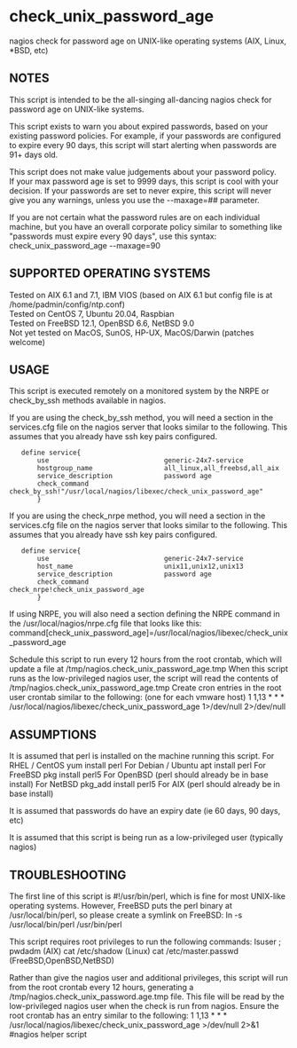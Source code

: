 # check_unix_password_age
nagios check for password age on UNIX-like operating systems (AIX, Linux, *BSD, etc)

 NOTES
 -----
  This script is intended to be the all-singing all-dancing nagios check for password age on UNIX-like systems.

 This script exists to warn you about expired passwords, based on your existing password policies.
 For example, if your passwords are configured to expire every 90 days, 
 this script will start alerting when passwords are 91+ days old.

 This script does not make value judgements about your password policy.  
 If your max password age is set to 9999 days, this script is cool with your decision.
 If your passwords are set to never expire, this script will never give you any warnings, unless you use the --maxage=## parameter.

 If you are not certain what the password rules are on each individual machine, but you have an overall corporate policy similar
 to something like "passwords must expire every 90 days", use this syntax:
    check_unix_password_age --maxage=90

 

 SUPPORTED OPERATING SYSTEMS
 ---------------------------
  Tested on AIX 6.1 and 7.1, IBM VIOS (based on AIX 6.1 but config file is at /home/padmin/config/ntp.conf)  
  Tested on CentOS 7, Ubuntu 20.04, Raspbian  
  Tested on FreeBSD 12.1, OpenBSD 6.6, NetBSD 9.0  
  Not yet tested on MacOS, SunOS, HP-UX, MacOS/Darwin (patches welcome)  


 USAGE 
 -----
  This script is executed remotely on a monitored system by the NRPE or check_by_ssh
  methods available in nagios.

  If you are using the check_by_ssh method, you will need a section in the services.cfg
  file on the nagios server that looks similar to the following.
  This assumes that you already have ssh key pairs configured.
    
       define service{
           use                             generic-24x7-service
           hostgroup_name                  all_linux,all_freebsd,all_aix
           service_description             password age
           check_command                   check_by_ssh!"/usr/local/nagios/libexec/check_unix_password_age"
           }

  If you are using the check_nrpe method, you will need a section in the services.cfg
  file on the nagios server that looks similar to the following.
  This assumes that you already have ssh key pairs configured.
  
       define service{
           use                             generic-24x7-service
           host_name                       unix11,unix12,unix13
           service_description             password age
           check_command                   check_nrpe!check_unix_password_age 
           }

  If using NRPE, you will also need a section defining the NRPE command in the /usr/local/nagios/nrpe.cfg file that looks like this:
     command[check_unix_password_age]=/usr/local/nagios/libexec/check_unix_password_age


 Schedule this script to run every 12 hours from the root crontab, which will update a file at /tmp/nagios.check_unix_password_age.tmp
 When this script runs as the low-privileged nagios user, the script will read the contents of /tmp/nagios.check_unix_password_age.tmp 
 Create cron entries in the root user crontab similar to the following:  (one for each vmware host)
   1 1,13 * * * /usr/local/nagios/libexec/check_unix_password_age  1>/dev/null 2>/dev/null





 ASSUMPTIONS
 -----------
  It is assumed that perl is installed on the machine running this script.
     For RHEL / CentOS     yum install perl
     For Debian / Ubuntu   apt install perl
     For FreeBSD           pkg install perl5
     For OpenBSD           (perl should already be in base install)
     For NetBSD            pkg_add install perl5
     For AIX               (perl should already be in base install)

  It is assumed that passwords do have an expiry date (ie 60 days, 90 days, etc)

  It is assumed that this script is being run as a low-privileged user (typically nagios)







 TROUBLESHOOTING
 ---------------
   The first line of this script is #!/usr/bin/perl, which is fine for most UNIX-like operating systems.
   However, FreeBSD puts the perl binary at /usr/local/bin/perl, so please create a symlink on FreeBSD:
      ln -s /usr/local/bin/perl /usr/bin/perl

   This script requires root privileges to run the following commands:
       lsuser ; pwdadm         (AIX)
       cat /etc/shadow         (Linux)
       cat /etc/master.passwd  (FreeBSD,OpenBSD,NetBSD)

   Rather than give the nagios user and additional privileges, this script will run from the root crontab every 12 hours,
   generating a /tmp/nagios.check_unix_password.age.tmp file.  This file will be read by the low-privileged nagios user
   when the check is run from nagios.
   Ensure the root crontab has an entry similar to the following:
   1 1,13 * * * /usr/local/nagios/libexec/check_unix_password_age >/dev/null 2>&1 #nagios helper script 




